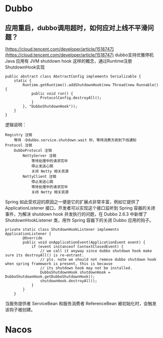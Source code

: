 # Dubbo
## 应用重启，dubbo调用超时，如何应对上线不平滑问题？ 
[https://cloud.tencent.com/developer/article/1518747](https://cloud.tencent.com/developer/article/1518747) 
dubbo支持优雅停机  
Java 应用有 JVM shutdown hook 这样的概念，通过Runtime注册ShutdownHook实现

    public abstract class AbstractConfig implements Serializable {
        static {
            Runtime.getRuntime().addShutdownHook(new Thread(new Runnable() {
                public void run() {
                    ProtocolConfig.destroyAll();
                }
            }, "DubboShutdownHook"));
        }
    }
   
逻辑说明：

    Registry 注销   
        等待 -Ddubbo.service.shutdown.wait 秒，等待消费方收到下线通知  
    Protocol 注销  
        DubboProtocol 注销  
            NettyServer 注销  
                等待处理中的请求完毕  
                停止发送心跳  
                关闭 Netty 相关资源  
            NettyClient 注销  
                停止发送心跳  
                等待处理中的请求完毕  
                关闭 Netty 相关资源  

Spring 如此受欢迎的原因之一便是它的扩展点非常丰富，例如它提供了 ApplicationListener 接口，开发者可以实现这个接口监听到 Spring 容器的关闭事件，为解决 shutdown hook 并发执行的问题，在 Dubbo 2.6.3 中新增了 ShutdownHookListener 类，用作 Spring 容器下的关闭 Dubbo 应用的钩子。
    
    private static class ShutdownHookListener implements ApplicationListener {
            @Override
            public void onApplicationEvent(ApplicationEvent event) {
                if (event instanceof ContextClosedEvent) {
                    // we call it anyway since dubbo shutdown hook make sure its destroyAll() is re-entrant.
                    // pls. note we should not remove dubbo shutdown hook when spring framework is present, this is because
                    // its shutdown hook may not be installed.
                    DubboShutdownHook shutdownHook = DubboShutdownHook.getDubboShutdownHook();
                    shutdownHook.destroyAll();
                }
            }
        }

当服务提供者 ServiceBean 和服务消费者 ReferenceBean 被初始化时，会触发该钩子被创建。
# Nacos
